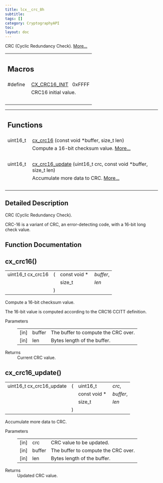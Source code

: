 ```yaml
---
title: lcx__crc_8h
subtitle:
tags: []
category: CryptographyAPI
toc:
layout: doc
---
```



<p>CRC (Cyclic Redundancy Check).  
<a href="#details">More...</a></p>
<table class="memberdecls">
<tr class="heading"><td colspan="2"><h2 class="groupheader"><a name="define-members"></a>
Macros</h2></td></tr>
<tr class="memitem:ac9b17360d9441d3ce14734ce2557eac1"><td class="memItemLeft" align="right" valign="top"><a id="ac9b17360d9441d3ce14734ce2557eac1"></a>
#define&#160;</td><td class="memItemRight" valign="bottom"><a class="el" href="../lcx__crc_8h#ac9b17360d9441d3ce14734ce2557eac1">CX_CRC16_INIT</a>&#160;&#160;&#160;0xFFFF</td></tr>
<tr class="memdesc:ac9b17360d9441d3ce14734ce2557eac1"><td class="mdescLeft">&#160;</td><td class="mdescRight">CRC16 initial value. <br /></td></tr>
<tr class="separator:ac9b17360d9441d3ce14734ce2557eac1"><td class="memSeparator" colspan="2">&#160;</td></tr>
</table><table class="memberdecls">
<tr class="heading"><td colspan="2"><h2 class="groupheader"><a name="func-members"></a>
Functions</h2></td></tr>
<tr class="memitem:a6872340585eb5b4d1a88f0e4e59f9ac5"><td class="memItemLeft" align="right" valign="top">uint16_t&#160;</td><td class="memItemRight" valign="bottom"><a class="el" href="../lcx__crc_8h#a6872340585eb5b4d1a88f0e4e59f9ac5">cx_crc16</a> (const void *buffer, size_t len)</td></tr>
<tr class="memdesc:a6872340585eb5b4d1a88f0e4e59f9ac5"><td class="mdescLeft">&#160;</td><td class="mdescRight">Compute a 16-bit checksum value.  <a href="#a6872340585eb5b4d1a88f0e4e59f9ac5">More...</a><br /></td></tr>
<tr class="separator:a6872340585eb5b4d1a88f0e4e59f9ac5"><td class="memSeparator" colspan="2">&#160;</td></tr>
<tr class="memitem:a0f00320ed45219165a870b27c6c8c674"><td class="memItemLeft" align="right" valign="top">uint16_t&#160;</td><td class="memItemRight" valign="bottom"><a class="el" href="../lcx__crc_8h#a0f00320ed45219165a870b27c6c8c674">cx_crc16_update</a> (uint16_t crc, const void *buffer, size_t len)</td></tr>
<tr class="memdesc:a0f00320ed45219165a870b27c6c8c674"><td class="mdescLeft">&#160;</td><td class="mdescRight">Accumulate more data to CRC.  <a href="#a0f00320ed45219165a870b27c6c8c674">More...</a><br /></td></tr>
<tr class="separator:a0f00320ed45219165a870b27c6c8c674"><td class="memSeparator" colspan="2">&#160;</td></tr>
</table>
<a name="details" id="details"></a>

## Detailed Description

<div class="textblock"><p>CRC (Cyclic Redundancy Check). </p>
<p>CRC-16 is a variant of CRC, an error-detecting code, with a 16-bit long check value. </p>
</div><h2 class="groupheader">Function Documentation</h2>
<a id="a6872340585eb5b4d1a88f0e4e59f9ac5"></a>
<h2 class="memtitle">cx_crc16()</h2>

<div class="memitem">
<div class="memproto">
      <table class="memname">
        <tr>
          <td class="memname">uint16_t cx_crc16 </td>
          <td>(</td>
          <td class="paramtype">const void *&#160;</td>
          <td class="paramname"><em>buffer</em>, </td>
        </tr>
        <tr>
          <td class="paramkey"></td>
          <td></td>
          <td class="paramtype">size_t&#160;</td>
          <td class="paramname"><em>len</em>&#160;</td>
        </tr>
        <tr>
          <td></td>
          <td>)</td>
          <td></td><td></td>
        </tr>
      </table>
</div><div class="memdoc">

<p>Compute a 16-bit checksum value. </p>
<p>The 16-bit value is computed according to the CRC16 CCITT definition.</p>
<dl class="params"><dt>Parameters</dt><dd>
  <table class="params">
    <tr><td class="paramdir">[in]</td><td class="paramname">buffer</td><td>The buffer to compute the CRC over.</td></tr>
    <tr><td class="paramdir">[in]</td><td class="paramname">len</td><td>Bytes length of the buffer.</td></tr>
  </table>
  </dd>
</dl>
<dl class="section return"><dt>Returns</dt><dd>Current CRC value. </dd></dl>

</div>
</div>
<a id="a0f00320ed45219165a870b27c6c8c674"></a>
<h2 class="memtitle">cx_crc16_update()</h2>

<div class="memitem">
<div class="memproto">
      <table class="memname">
        <tr>
          <td class="memname">uint16_t cx_crc16_update </td>
          <td>(</td>
          <td class="paramtype">uint16_t&#160;</td>
          <td class="paramname"><em>crc</em>, </td>
        </tr>
        <tr>
          <td class="paramkey"></td>
          <td></td>
          <td class="paramtype">const void *&#160;</td>
          <td class="paramname"><em>buffer</em>, </td>
        </tr>
        <tr>
          <td class="paramkey"></td>
          <td></td>
          <td class="paramtype">size_t&#160;</td>
          <td class="paramname"><em>len</em>&#160;</td>
        </tr>
        <tr>
          <td></td>
          <td>)</td>
          <td></td><td></td>
        </tr>
      </table>
</div><div class="memdoc">

<p>Accumulate more data to CRC. </p>
<dl class="params"><dt>Parameters</dt><dd>
  <table class="params">
    <tr><td class="paramdir">[in]</td><td class="paramname">crc</td><td>CRC value to be updated.</td></tr>
    <tr><td class="paramdir">[in]</td><td class="paramname">buffer</td><td>The buffer to compute the CRC over.</td></tr>
    <tr><td class="paramdir">[in]</td><td class="paramname">len</td><td>Bytes length of the buffer.</td></tr>
  </table>
  </dd>
</dl>
<dl class="section return"><dt>Returns</dt><dd>Updated CRC value. </dd></dl>

</div>
</div>
